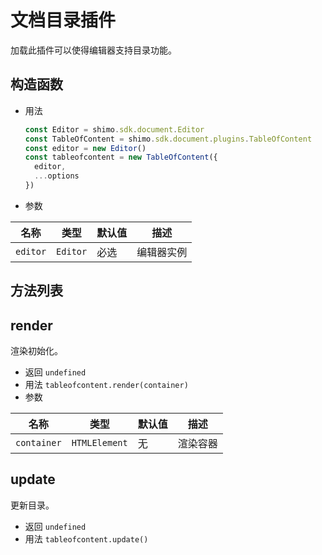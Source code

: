 # 文档目录插件

加载此插件可以使得编辑器支持目录功能。

## 构造函数

* 用法

  ```js
  const Editor = shimo.sdk.document.Editor
  const TableOfContent = shimo.sdk.document.plugins.TableOfContent
  const editor = new Editor()
  const tableofcontent = new TableOfContent({
    editor,
    ...options
  })
  ```

* 参数

|名称|类型|默认值|描述|
| -- | -- | -- | -- |
| `editor` | `Editor` | 必选 | 编辑器实例 |

## 方法列表

## render

渲染初始化。

* 返回 `undefined`
* 用法 `tableofcontent.render(container)`
* 参数

| 名称                | 类型             | 默认值 | 描述                |
| ------------------- | --------------- | ----- | ------------------ |
| `container`         | `HTMLElement`   | 无     | 渲染容器     |

## update

更新目录。

* 返回 `undefined`
* 用法 `tableofcontent.update()`
